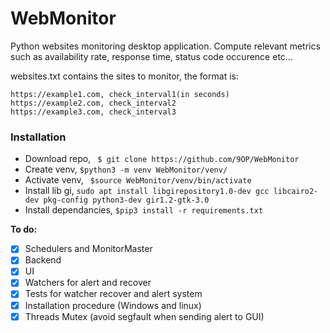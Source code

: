 # WebMonitor

Python websites monitoring desktop application.
Compute relevant metrics such as availability rate, response time, status code occurence etc...

websites.txt contains the sites to monitor, the format is:
```
https://example1.com, check_interval1(in seconds)
https://example2.com, check_interval2
https://example3.com, check_interval3
```

### Installation

- Download repo, ``` $ git clone https://github.com/9OP/WebMonitor```
- Create venv, ``` $python3 -m venv WebMonitor/venv/ ```
- Activate venv, ``` $source WebMonitor/venv/bin/activate ```
- Install lib gi, ``` sudo apt install libgirepository1.0-dev gcc libcairo2-dev pkg-config python3-dev gir1.2-gtk-3.0 ```
- Install dependancies, ``` $pip3 install -r requirements.txt ```



**To do:**
- [X] Schedulers and MonitorMaster
- [X] Backend
- [X] UI
- [X] Watchers for alert and recover
- [X] Tests for watcher recover and alert system
- [X] Installation procedure (Windows and linux)
- [X] Threads Mutex (avoid segfault when sending alert to GUI)
